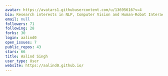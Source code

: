 ```yaml
---
avatar: https://avatars1.githubusercontent.com/u/13695616?v=4
bio: Research interests in NLP, Computer Vision and Human-Robot Interaction.
email: null
followers: 71
following: 28
forks: 30
login: aalind0
open_issues: 7
public_repos: 43
stars: 66
title: Aalind Singh
user_type: User
website: https://aalind0.github.io/
---
```

